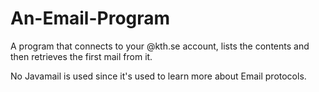 # An-Email-Program

A program that connects to your @kth.se account, lists the contents and then retrieves the first mail from it.

No Javamail is used since it's used to learn more about Email protocols.
